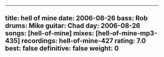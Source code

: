 
---
title: hell of mine
date: 2006-08-26
bass:	Rob
drums:	Mike
guitar:	Chad
day: 2006-08-26
songs: [hell-of-mine]
mixes: [hell-of-mine-mp3-435]
recordings: hell-of-mine-427
rating: 7.0
best: false
definitive: false
weight: 0
---
